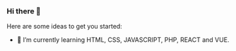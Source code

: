 ### Hi there 👋

Here are some ideas to get you started:

- 🌱 I’m currently learning HTML, CSS, JAVASCRIPT, PHP, REACT and VUE.
